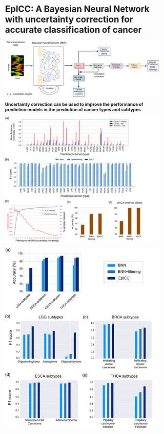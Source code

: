 # EpICC: A Bayesian Neural Network with uncertainty correction for accurate classification of cancer 


![alt text](https://github.com/pjoshi-hub/Bayesian_classification_model/blob/main/Figures/uncertainty_workflow.jpg)


**Uncertainty correction can be used to improve the performance of prediction models in the prediction of cancer types and subtypes**

![alt text](https://github.com/pjoshi-hub/Bayesian_classification_model/blob/main/Figures/Figure3.jpg)


![alt text](https://github.com/pjoshi-hub/Bayesian_classification_model/blob/main/Figures/Figure4.jpg)
